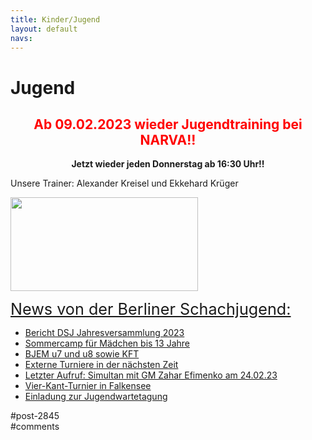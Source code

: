 ```yaml
---
title: Kinder/Jugend 
layout: default
navs:
---
```

<div class="post-2845 page type-page status-publish hentry" id="post-2845">
<h1 class="entry-title">Jugend</h1>
<div class="entry-content">
<h2 style="text-align: center;"><strong><span style="color: #ff0000;">Ab 09.02.2023 wieder </span></strong><strong><span style="color: #ff0000;">Jugendtraining </span></strong><strong><span style="color: #ff0000;">bei NARVA!!<br/>
</span></strong></h2>
<p style="text-align: center;"><strong>Jetzt wieder jeden Donnerstag ab 16:30 Uhr!!<br/>
</strong></p>
<p>Unsere Trainer: Alexander Kreisel und Ekkehard Krüger</p>
<p><a href="https://www.narva-schach.de/wordpress/wp-content/uploads/2018/03/0002farbe.jpg"><img alt="" class="size-medium wp-image-3899 aligncenter" decoding="async" height="150" sizes="(max-width: 300px) 100vw, 300px" src="https://www.narva-schach.de/wordpress/wp-content/uploads/2018/03/0002farbe-300x150.jpg" srcset="https://www.narva-schach.de/wordpress/wp-content/uploads/2018/03/0002farbe-300x150.jpg 300w, https://www.narva-schach.de/wordpress/wp-content/uploads/2018/03/0002farbe-768x384.jpg 768w, https://www.narva-schach.de/wordpress/wp-content/uploads/2018/03/0002farbe-1024x512.jpg 1024w, https://www.narva-schach.de/wordpress/wp-content/uploads/2018/03/0002farbe.jpg 1184w" width="300"/></a></p>
<p><span style="text-decoration-line: underline; font-size: 1.8em;">News von der Berliner Schachjugend:</span></p>
<ul><!--via SimplePie with RSSImport--><li><a href="http://www.schachjugend-in-berlin.de/28312-2/" title="Bericht DSJ Jahresversammlung 2023">Bericht DSJ Jahresversammlung 2023</a></li><li><a href="http://www.schachjugend-in-berlin.de/somercamp-fuer-maedchen-bis-13-jahre/" title="Sommercamp für Mädchen bis 13 Jahre">Sommercamp für Mädchen bis 13 Jahre</a></li><li><a href="http://www.schachjugend-in-berlin.de/bjem-u7-und-u8-sowie-kft/" title="BJEM u7 und u8 sowie KFT">BJEM u7 und u8 sowie KFT</a></li><li><a href="http://www.schachjugend-in-berlin.de/externe-turniere-in-der-naechsten-zeit/" title="Externe Turniere in der nächsten Zeit">Externe Turniere in der nächsten Zeit</a></li><li><a href="http://www.schachjugend-in-berlin.de/letzter-aufruf-simultan-mit-gm-zahar-efimenko-am-24-02-23/" title="Letzter Aufruf: Simultan mit GM Zahar Efimenko am 24.02.23">Letzter Aufruf: Simultan mit GM Zahar Efimenko am 24.02.23</a></li><li><a href="http://www.schachjugend-in-berlin.de/vier-kant-turnier-in-falkensee/" title="Vier-Kant-Turnier in Falkensee">Vier-Kant-Turnier in Falkensee</a></li><li><a href="http://www.schachjugend-in-berlin.de/einladung-zur-jugendwartetagung-2/" title="Einladung zur Jugendwartetagung">Einladung zur Jugendwartetagung</a></li></ul>
</div><!-- .entry-content -->
</div> #post-2845 
<div id="comments">
</div> #comments 
